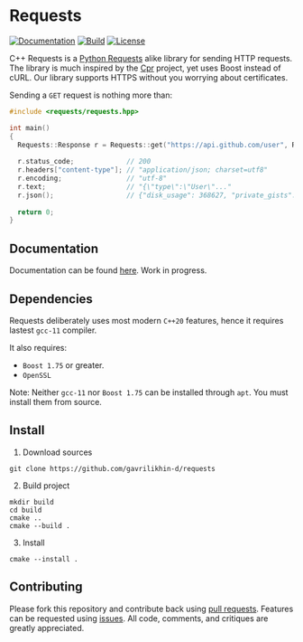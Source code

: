 # Requests
[![Documentation](https://img.shields.io/badge/docs-online-informational?label=Docs&style=flat&link=https://gavrilikhin-d.github.io/requests/)](https://gavrilikhin-d.github.io/requests/)
[![Build](https://github.com/gavrilikhin-d/requests/actions/workflows/build.yml/badge.svg?branch=master)](https://github.com/gavrilikhin-d/requests/actions/workflows/build.yml)
[![License](https://img.shields.io/github/license/gavrilikhin-d/requests?label=License)](https://github.com/gavrilikhin-d/requests/blob/master/LICENSE)

C++ Requests is a [Python Requests](https://github.com/psf/requests) alike library for sending HTTP requests. The library is much inspired by the [Cpr](https://github.com/whoshuu/cpr) project, yet uses Boost instead of cURL. Our library supports HTTPS without you worrying about certificates.

Sending a `GET` request is nothing more than:
```c++
#include <requests/requests.hpp>

int main()
{
  Requests::Response r = Requests::get("https://api.github.com/user", Requests::Auth{"user", "pass"});
  
  r.status_code;             // 200
  r.headers["content-type"]; // "application/json; charset=utf8"
  r.encoding;                // "utf-8"
  r.text;                    // "{\"type\":\"User\"..."
  r.json();                  // {"disk_usage": 368627, "private_gists": 484, ...}
  
  return 0;
}
```

## Documentation

Documentation can be found [here](https://gavrilikhin-d.github.io/requests/). Work in progress.

## Dependencies

Requests deliberately uses most modern `C++20` features, hence it requires lastest `gcc-11` compiler.

It also requires:
- `Boost 1.75` or greater.
- `OpenSSL`

Note: Neither  `gcc-11` nor `Boost 1.75` can be installed through `apt`. You must install them from source.

## Install

1. Download sources
```
git clone https://github.com/gavrilikhin-d/requests
```
2. Build project
```
mkdir build
cd build
cmake ..
cmake --build .
```
3. Install
```
cmake --install .
```

## Contributing
Please fork this repository and contribute back using [pull requests](https://github.com/gavrilikhin-d/requests/pulls). Features can be requested using [issues](https://github.com/gavrilikhin-d/requests/issues). All code, comments, and critiques are greatly appreciated.
